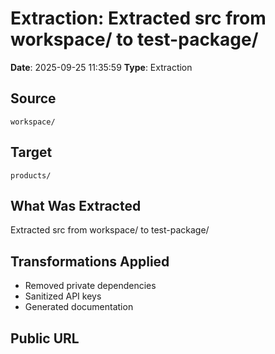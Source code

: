 # Extraction: Extracted src from workspace/ to test-package/

**Date**: 2025-09-25 11:35:59
**Type**: Extraction

## Source
`workspace/`

## Target
`products/`

## What Was Extracted
Extracted src from workspace/ to test-package/

## Transformations Applied
- Removed private dependencies
- Sanitized API keys
- Generated documentation

## Public URL

